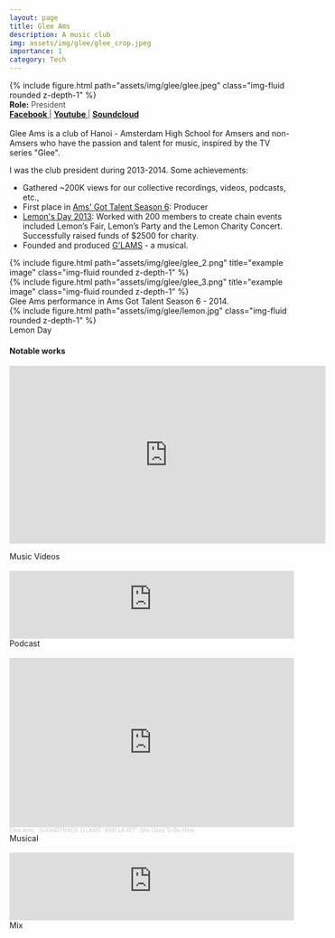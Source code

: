 ```yaml
---
layout: page
title: Glee Ams
description: A music club
img: assets/img/glee/glee_crop.jpeg
importance: 1
category: Tech
---
```

<div class="row mt-9">
        {% include figure.html path="assets/img/glee/glee.jpeg" class="img-fluid rounded z-depth-1" %}
</div>
<div class="row" >
    <div class="col-sm-9" style="font-weight:300;"> 
    <strong> Role:</strong> President
    </div> 
</div>
<div class="row" >
    <div class="col-sm-6" style="font-weight:300;"> 
    <strong> <a href="https://www.facebook.com/GleeAms"> Facebook </a> </strong> | <strong> <a href="https://www.youtube.com/@GleeAms/featured"> Youtube </a> </strong> | <strong> <a href="https://soundcloud.com/glee-ams"> Soundcloud </a> </strong>
    </div>
</div>
<br>
Glee Ams is a club of Hanoi - Amsterdam High School for Amsers and non-Amsers who have the passion and talent for music, inspired by the TV series "Glee". 

I was the club president during 2013-2014. Some achievements: 
- Gathered ~200K views for our collective recordings, videos, podcasts, etc.,
- First place in [Ams' Got Talent Season 6](https://www.facebook.com/agtseason6): Producer
- [Lemon's Day 2013](https://www.facebook.com/ngayquachanh): Worked with 200 members to create chain events included Lemon’s Fair, Lemon’s Party and the Lemon Charity Concert. Successfully raised funds of $2500 for charity.
- Founded and produced [G'LAMS](https://www.tungdnguyen.com/projects/glams/) - a musical. 

<div class="row justify-content-sm-center">
    <div class="col-sm-8 mt-3 mt-md-0">
        {% include figure.html path="assets/img/glee/glee_2.png" title="example image" class="img-fluid rounded z-depth-1" %}
    </div>
    <div class="col-sm-4 mt-3 mt-md-0">
        {% include figure.html path="assets/img/glee/glee_3.png" title="example image" class="img-fluid rounded z-depth-1" %}
    </div>
</div>
<div class="caption">
    Glee Ams performance in Ams Got Talent Season 6 - 2014.
</div>

<div class="row mt-9">
        {% include figure.html path="assets/img/glee/lemon.jpg" class="img-fluid rounded z-depth-1" %}
</div>
<div class="caption">
    Lemon Day
</div>

<h4> Notable works </h4>

<p align="center"> <iframe width="560" height="315" src="https://www.youtube.com/embed/BkUvPdgIB24?si=b0l2nwj9cAI-ScOf" title="YouTube video player" frameborder="0" allow="accelerometer; autoplay; clipboard-write; encrypted-media; gyroscope; picture-in-picture; web-share" allowfullscreen></iframe> </p>
<div class="caption">
    Music Videos
</div> <br>

<iframe width="100%" height="120" src="https://player-widget.mixcloud.com/widget/iframe/?hide_cover=1&light=1&feed=%2FGleeAms%2Fbrunch-with-pen-andie-001%2F" frameborder="0" ></iframe>
<div class="caption">
    Podcast
</div><br>

<iframe width="100%" height="300" scrolling="no" frameborder="no" allow="autoplay" src="https://w.soundcloud.com/player/?url=https%3A//api.soundcloud.com/tracks/318077116&color=%23ff5500&auto_play=false&hide_related=false&show_comments=true&show_user=true&show_reposts=false&show_teaser=true&visual=true"></iframe><div style="font-size: 10px; color: #cccccc;line-break: anywhere;word-break: normal;overflow: hidden;white-space: nowrap;text-overflow: ellipsis; font-family: Interstate,Lucida Grande,Lucida Sans Unicode,Lucida Sans,Garuda,Verdana,Tahoma,sans-serif;font-weight: 100;"><a href="https://soundcloud.com/glee-ams" title="Glee Ams" target="_blank" style="color: #cccccc; text-decoration: none;">Glee Ams</a> · <a href="https://soundcloud.com/glee-ams/hailey" title="SOUNDTRACK G&#x27;LAMS &quot;ANH LÀ AI?&quot;: She Used To Be Mine" target="_blank" style="color: #cccccc; text-decoration: none;">SOUNDTRACK G&#x27;LAMS &quot;ANH LÀ AI?&quot;: She Used To Be Mine</a></div>
<div class="caption">
    Musical
</div><br>
<iframe width="100%" height="120" src="https://player-widget.mixcloud.com/widget/iframe/?hide_cover=1&light=1&feed=%2FGleeAms%2Fglamspace-01%2F" frameborder="0" ></iframe>
<div class="caption">
    Mix
</div><br>